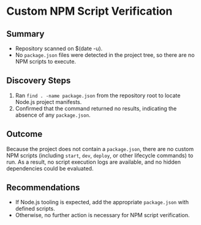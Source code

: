 # Custom NPM Script Verification

## Summary
- Repository scanned on $(date -u).
- No `package.json` files were detected in the project tree, so there are no NPM scripts to execute.

## Discovery Steps
1. Ran `find . -name package.json` from the repository root to locate Node.js project manifests.
2. Confirmed that the command returned no results, indicating the absence of any `package.json`.

## Outcome
Because the project does not contain a `package.json`, there are no custom NPM scripts (including `start`, `dev`, `deploy`, or other lifecycle commands) to run. As a result, no script execution logs are available, and no hidden dependencies could be evaluated.

## Recommendations
- If Node.js tooling is expected, add the appropriate `package.json` with defined scripts.
- Otherwise, no further action is necessary for NPM script verification.

